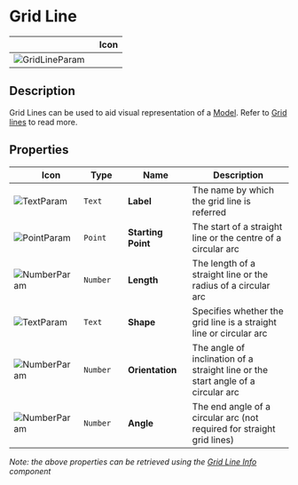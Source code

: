 # Grid Line
<!--- This file has been auto-generated, do not change it manually! Edit the generator here: https://github.com/arup-group/GSA-Grasshopper/tree/main/DocsGeneration --->

|<img width="150"/> Icon |
| ----------- |
|![GridLineParam](./images/GridLineParam.png) |

## Description

Grid Lines can be used to aid visual representation of a [Model](gsagh-model-parameter.md). Refer to [Grid lines](/references/hidr-data-grid-line.md) to read more.



## Properties

|<img width="20"/> Icon |<img width="200"/> Type |<img width="200"/> Name |<img width="1000"/> Description |
| ----------- | ----------- | ----------- | ----------- |
|![TextParam](./images/TextParam.png) |`Text` |**Label** |The name by which the grid line is referred |
|![PointParam](./images/PointParam.png) |`Point` |**Starting Point** |The start of a straight line or the centre of a circular arc |
|![NumberParam](./images/NumberParam.png) |`Number` |**Length** |The length of a straight line or the radius of a circular arc |
|![TextParam](./images/TextParam.png) |`Text` |**Shape** |Specifies whether the grid line is a straight line or circular arc |
|![NumberParam](./images/NumberParam.png) |`Number` |**Orientation** |The angle of inclination of a straight line or the start angle of a circular arc |
|![NumberParam](./images/NumberParam.png) |`Number` |**Angle** |The end angle of a circular arc (not required for straight grid lines) |

_Note: the above properties can be retrieved using the [Grid Line Info](gsagh-grid-line-info-component.md) component_
